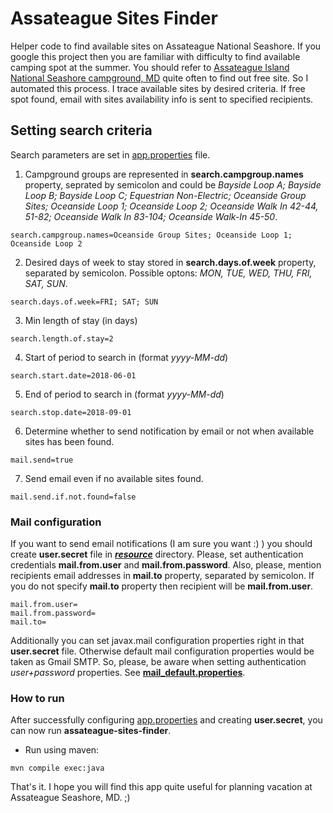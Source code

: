 # Assateague Sites Finder
Helper code to find available sites on Assateague National Seashore. 
If you google this project then you are familiar with difficulty to find available camping spot at the summer. You should refer to [Assateague Island National Seashore campground, MD](https://www.recreation.gov/camping/assateague-island-national-seashore-campground/r/campgroundDetails.do?contractCode=NRSO&parkId=70989) quite often to find out free site. So I automated this process.
I trace available sites by desired criteria. If free spot found, email with sites availability info is sent to specified recipients. 

## Setting search criteria

Search parameters are set in [app.properties](https://github.com/sheva/assateague-sites-finder/blob/master/src/main/resources/app.properties) file.

1. Campground groups are represented in **search.campgroup.names** property, seprated by semicolon and could be *Bayside Loop A; Bayside Loop B; Bayside Loop C; Equestrian Non-Electric; Oceanside Group Sites; Oceanside Loop 1; Oceanside Loop 2; Oceanside Walk In 42-44, 51-82; Oceanside Walk In 83-104; Oceanside Walk-In 45-50*.
```
search.campgroup.names=Oceanside Group Sites; Oceanside Loop 1; Oceanside Loop 2
```
2. Desired days of week to stay stored in **search.days.of.week** property, separated by semicolon. Possible optons: *MON, TUE, WED, THU, FRI, SAT, SUN*.
```
search.days.of.week=FRI; SAT; SUN
```
3. Min length of stay (in days)
```
search.length.of.stay=2
```
4. Start of period to search in (format *yyyy-MM-dd*)
```
search.start.date=2018-06-01
```
5. End of period to search in (format *yyyy-MM-dd*)
```
search.stop.date=2018-09-01
```
6. Determine whether to send notification by email or not when available sites has been found.
```
mail.send=true
```
7. Send email even if no available sites found.
```
mail.send.if.not.found=false
```


### Mail configuration

If you want to send email notifications (I am sure you want :) ) you should create **user.secret** file in [_**resource**_](https://github.com/sheva/assateague-sites-finder/blob/master/src/main/resources) directory. Please, set authentication credentials **mail.from.user** and **mail.from.password**. Also, please, mention recipients email addresses in **mail.to** property, separated by semicolon. If you do not specify **mail.to** property then recipient will be **mail.from.user**.
```
mail.from.user=
mail.from.password=
mail.to=
```
Additionally you can set javax.mail configuration properties right in that **user.secret** file. Otherwise default mail configuration properties would be taken as Gmail SMTP. So, please, be aware when setting authentication _user+password_ properties. See [**mail_default.properties**](https://github.com/sheva/assateague-sites-finder/blob/master/src/main/resources/mail_default.properties).

### How to run

After successfully configuring [app.properties](https://github.com/sheva/assateague-sites-finder/blob/master/src/main/resources/app.properties) and creating **user.secret**, you can now run **assateague-sites-finder**. 

* Run using maven:
```
mvn compile exec:java
```


That's it. I hope you will find this app quite useful for planning vacation at Assateague Seashore, MD. ;)
